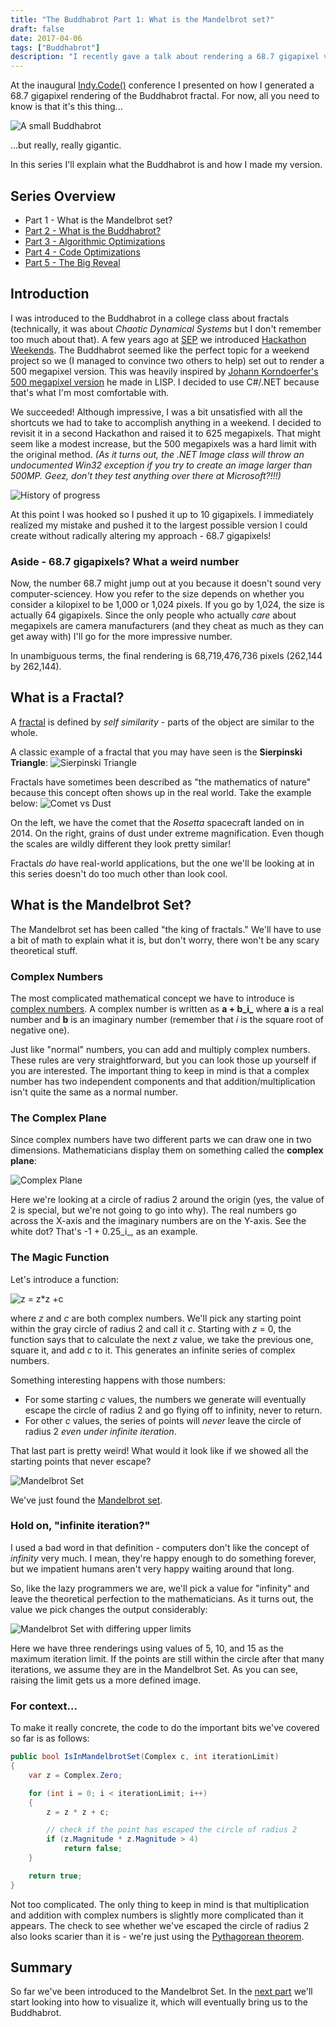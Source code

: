 ```yaml
---
title: "The Buddhabrot Part 1: What is the Mandelbrot set?"
draft: false
date: 2017-04-06
tags: ["Buddhabrot"]
description: "I recently gave a talk about rendering a 68.7 gigapixel version of the Buddhabrot.  Let's explore what that means"
---
```


At the inaugural [Indy.Code()](https://indycode.amegala.com/) conference I presented on how I generated a 68.7 gigapixel rendering of the Buddhabrot fractal.  For now, all you need to know is that it's this thing...

![A small Buddhabrot](/buddhabrot/normal.jpg)

...but really, really gigantic.

In this series I'll explain what the Buddhabrot is and how I made my version.

## Series Overview

* Part 1 - What is the Mandelbrot set?
* [Part 2 - What is the Buddhabrot?](/post/the-buddhabrot-part-2)
* [Part 3 - Algorithmic Optimizations](/post/the-buddhabrot-part-3)
* [Part 4 - Code Optimizations](/post/the-buddhabrot-part-4)
* [Part 5 - The Big Reveal](/post/the-buddhabrot-part-5)

## Introduction

I was introduced to the Buddhabrot in a college class about fractals (technically, it was about *Chaotic Dynamical Systems* but I don't remember too much about that).  A few years ago at [SEP](https://www.sep.com) we introduced [Hackathon Weekends](https://www.sep.com/labs/hackathon/).  The Buddhabrot seemed like the perfect topic for a weekend project so we (I managed to convince two others to help) set out to render a 500 megapixel version.  This was heavily inspired by [Johann Korndoerfer's 500 megapixel version](http://erleuchtet.org/2010/07/ridiculously-large-buddhabrot.html) he made in LISP.  I decided to use C#/.NET because that's what I'm most comfortable with.

We succeeded!  Although impressive, I was a bit unsatisfied with all the shortcuts we had to take to accomplish anything in a weekend. I decided to revisit it in a second Hackathon and raised it to 625 megapixels.  That might seem like a modest increase, but the 500 megapixels was a hard limit with the original method.  *(As it turns out, the .NET Image class will throw an undocumented Win32 exception if you try to create an image larger than 500MP.  Geez, don't they test anything over there at Microsoft?!!!)*

![History of progress](/buddhabrot/history_of_progress.png)

At this point I was hooked so I pushed it up to 10 gigapixels.  I immediately realized my mistake and pushed it to the largest possible version I could create without radically altering my approach - 68.7 gigapixels!

### Aside - 68.7 gigapixels?  What a weird number

Now, the number 68.7 might jump out at you because it doesn't sound very computer-sciencey.  How you refer to the size depends on whether you consider a kilopixel to be 1,000 or 1,024 pixels.  If you go by 1,024, the size is actually 64 gigapixels.  Since the only people who actually *care* about megapixels are camera manufacturers (and they cheat as much as they can get away with) I'll go for the more impressive number.

In unambiguous terms, the final rendering is 68,719,476,736 pixels (262,144 by 262,144).

## What is a Fractal?

A [fractal](https://en.wikipedia.org/wiki/Fractal) is defined by *self similarity* - parts of the object are similar to the whole.

A classic example of a fractal that you may have seen is the **Sierpinski Triangle**:
![Sierpinski Triangle](/buddhabrot/Sierpinski_triangle.png)

Fractals have sometimes been described as "the mathematics of nature" because this concept often shows up in the real world.  Take the example below:
![Comet vs Dust](/buddhabrot/comet_vs_dust.jpg)

On the left, we have the comet that the *Rosetta* spacecraft landed on in 2014.  On the right, grains of dust under extreme magnification.  Even though the scales are wildly different they look pretty similar!

Fractals *do* have real-world applications, but the one we'll be looking at in this series doesn't do too much other than look cool.

## What is the Mandelbrot Set?

The Mandelbrot set has been called "the king of fractals."  We'll have to use a bit of math to explain what it is, but don't worry, there won't be any scary theoretical stuff.

### Complex Numbers

The most complicated mathematical concept we have to introduce is [complex numbers](https://en.wikipedia.org/wiki/Complex_number).  A complex number is written as **a + b_i_** where **a** is a real number and **b** is an imaginary number (remember that _i_ is the square root of negative one).

Just like "normal" numbers, you can add and multiply complex numbers.  These rules are very straightforward, but you can look those up yourself if you are interested. The important thing to keep in mind is that a complex number has two independent components and that addition/multiplication isn't quite the same as a normal number.

### The Complex Plane

Since complex numbers have two different parts we can draw one in two dimensions.  Mathematicians display them on something called the **complex plane**:

![Complex Plane](/buddhabrot/complex_plane.png)

Here we're looking at a circle of radius 2 around the origin (yes, the value of 2 is special, but we're not going to go into why).  The real numbers go across the X-axis and the imaginary numbers are on the Y-axis.  See the white dot?  That's -1 + 0.25_i_, as an example.

### The Magic Function

Let's introduce a function:

![z = z*z +c](/buddhabrot/mandelbrot_set_equation.gif)

where _z_ and _c_ are both complex numbers.  We'll pick any starting point within the gray circle of radius 2 and call it _c_.  Starting with _z_ = 0, the function says that to calculate the next _z_ value, we take the previous one, square it, and add _c_ to it.  This generates an infinite series of complex numbers.

Something interesting happens with those numbers:

* For some starting _c_ values, the numbers we generate will eventually escape the circle of radius 2 and go flying off to infinity, never to return.
* For other _c_ values, the series of points will _never_ leave the circle of radius 2 _even under infinite iteration_.

That last part is pretty weird!  What would it look like if we showed all the starting points that never escape?

![Mandelbrot Set](/buddhabrot/complex_plane_mandelbrot.png)

We've just found the [Mandelbrot set](https://en.wikipedia.org/wiki/Mandelbrot_set).

### Hold on, "infinite iteration?"

I used a bad word in that definition - computers don't like the concept of _infinity_ very much.  I mean, they're happy enough to do something forever, but we impatient humans aren't very happy waiting around that long.

So, like the lazy programmers we are, we'll pick a value for "infinity" and leave the theoretical perfection to the mathematicians.  As it turns out, the value we pick changes the output considerably:

![Mandelbrot Set with differing upper limits](/buddhabrot/mandelbrot_limits.png)

Here we have three renderings using values of 5, 10, and 15 as the maximum iteration limit.  If the points are still within the circle after that many iterations, we assume they are in the Mandelbrot Set.  As you can see, raising the limit gets us a more defined image.

### For context...

To make it really concrete, the code to do the important bits we've covered so far is as follows:

```cs
public bool IsInMandelbrotSet(Complex c, int iterationLimit)
{
    var z = Complex.Zero;

    for (int i = 0; i < iterationLimit; i++)
    {
        z = z * z + c;

        // check if the point has escaped the circle of radius 2
        if (z.Magnitude * z.Magnitude > 4)
            return false;
    }

    return true;
}
```

Not too complicated.  The only thing to keep in mind is that multiplication and addition with complex numbers is slightly more complicated than it appears.  The check to see whether we've escaped the circle of radius 2 also looks scarier than it is - we're just using the [Pythagorean theorem](https://en.wikipedia.org/wiki/Pythagorean_theorem).

## Summary

So far we've been introduced to the Mandelbrot Set.  In the [next part](/post/the-buddhabrot-part-2) we'll start looking into how to visualize it, which will eventually bring us to the Buddhabrot.
